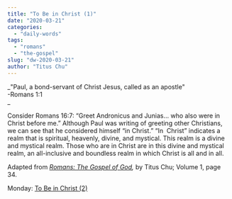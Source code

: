```yaml
---
title: "To Be in Christ (1)"
date: "2020-03-21"
categories: 
  - "daily-words"
tags: 
  - "romans"
  - "the-gospel"
slug: "dw-2020-03-21"
author: "Titus Chu"
---
```


_"Paul, a bond-servant of Christ Jesus, called as an apostle"  
\-Romans 1:1  
_

Consider Romans 16:7: “Greet Andronicus and Junias… who also were in Christ before me.” Although Paul was writing of greeting other Christians, we can see that he considered himself “in Christ.” “In  Christ” indicates a realm that is spiritual, heavenly, divine, and mystical. This realm is a divine and mystical realm. Those who are in Christ are in this divine and mystical realm, an all-inclusive and boundless realm in which Christ is all and in all.

Adapted from _[Romans: The Gospel of God](/book-romans),_ by Titus Chu; Volume 1, page 34.

Monday: [To Be in Christ (2)](/dw-2020-03-23)

